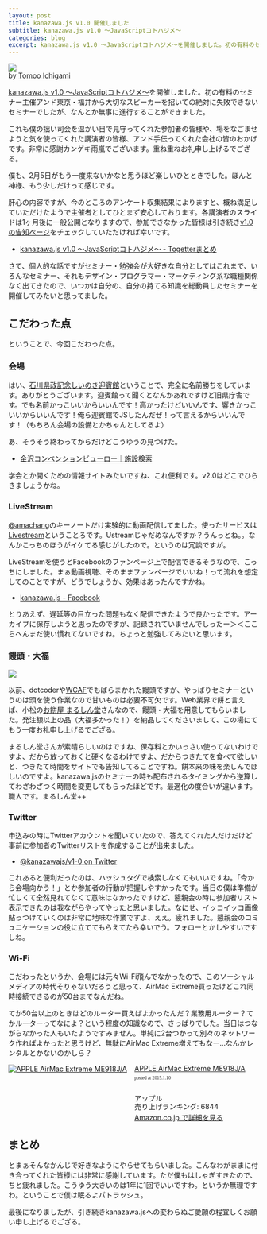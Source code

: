 ```yaml
---
layout: post
title: kanazawa.js v1.0 開催しました
subtitle: kanazawa.js v1.0 〜JavaScriptコトハジメ〜 
categories: blog
excerpt: kanazawa.js v1.0 〜JavaScriptコトハジメ〜を開催しました。初の有料のセミナー主催&東京・福井から大切なスピーカーを招いての絶対に失敗できないセミナーでしたが、なんとか無事に進行することができました。
---
```


[![](/mol/images/2011/0209-00.jpg)](https://www.flickr.com/photos/icgm/5419101172/in/photolist-9fP2kF-9fSiYQ-9fP2ot-9fS7AU-9fP2rF-9fS7Gw-9fP2Gv-9fP2Ln-aqbc4o-aqbcc1-aq8v9Z-9yW7zR-a63EJs-aq8v3x-a6zofL-a6McU9-a6Md2j-bRTA2n-6LXda2)  
by [Tomoo Ichigami](https://www.flickr.com/photos/icgm/)

[kanazawa.js v1.0 〜JavaScriptコトハジメ〜](http://kanazawajs.tumblr.com/v1-0/)を開催しました。初の有料のセミナー主催アンド東京・福井から大切なスピーカーを招いての絶対に失敗できないセミナーでしたが、なんとか無事に進行することができました。

これも僕の拙い司会を温かい目で見守ってくれた参加者の皆様や、場をなごませようと気を使ってくれた講演者の皆様、アンド手伝ってくれた会社の皆のおかげです。非常に感謝カンゲキ雨嵐でございます。重ね重ねお礼申し上げるでござる。

僕も、2月5日がもう一度来ないかなと思うほど楽しいひとときでした。ほんと神様、もう少しだけって感じです。

肝心の内容ですが、今のところのアンケート収集結果によりますと、概ね満足していただけたようで主催者としてひとまず安心しております。各講演者のスライドは1ヶ月後に一般公開となりますので、参加できなかった皆様は引き続き[v1.0の告知ページ](http://kanazawajs.tumblr.com/v1-0/)をチェックしていただければ幸いです。

+ [kanazawa.js v1.0 〜JavaScriptコトハジメ〜 - Togetterまとめ](http://togetter.com/li/97471)

さて、個人的な話ですがセミナー・勉強会が大好きな自分としてはこれまで、いろんなセミナー、それもデザイン・プログラマー・マーケティング系な職種関係なく出てきたので、いつかは自分の、自分の持てる知識を総動員したセミナーを開催してみたいと思ってました。

## こだわった点

ということで、今回こだわった点。

### 会場

はい、[石川県政記念しいのき迎賓館](http://www.shiinoki-geihinkan.jp/)ということで、完全に名前勝ちをしています。ありがとうございます。迎賓館って聞くとなんかあれですけど旧県庁舎です。でも名前かっこいいからいいんです！高かったけどいいんです、響きかっこいいからいいんです！俺ら迎賓館でJSしたんだぜ！って言えるからいいんです！（もちろん会場の設備とかちゃんとしてるよ）

あ、そうそう終わってからだけどこうゆうの見つけた。

+ [金沢コンベンションビューロー｜施設検索](http://www.kanazawa-cb.com/search/search_kanazawa.html)

学会とか開くための情報サイトみたいですね、これ便利です。v2.0はどこでひらきましょうかね。

### LiveStream

[@amachang](https://twitter.com/amachang)のキーノートだけ実験的に動画配信してました。使ったサービスは[Livestream](http://new.livestream.com/)ということろです。Ustreamじゃだめなんですか？うんっとね。。なんかこっちのほうがイケてる感じがしたので。というのは冗談ですが。

LiveStreamを使うとFacebookのファンページ上で配信できるそうなので、こっちにしました。まぁ動画視聴、そのままファンページでいいね！って流れを想定してのことですが、どうでしょうか、効果はあったんですかね。

+ [kanazawa.js - Facebook](https://www.facebook.com/kanazawajs?v=app_142371818162&ref=sgm)

とりあえず、遅延等の目立った問題もなく配信できたようで良かったです。アーカイブに保存しようと思ったのですが、記録されていませんでしったー＞＜ここらへんまだ使い慣れてないですね。ちょっと勉強してみたいと思います。

### 饅頭・大福

[![](/mol/images/2011/0209-01.jpg)](https://www.flickr.com/photos/t32k/5417127395/in/photolist-7agkLQ-9fHDbt-9fGcfc/)  

以前、dotcoderや[WCAF](http://www.fisc.jp/weblog/ugf/2010/10/wcaf_seminar_vol4.html)でもばらまかれた饅頭ですが、やっぱりセミナーというのは頭を使う作業なので甘いものは必要不可欠です。Web業界で餅と言えば、小松の[お餅屋 まるしん堂](http://marushindo.com/)さんなので、饅頭・大福を用意してもらいました。発注額以上の品（大福多かった！）を納品してくださいまして、この場にてもう一度お礼申し上げるでござる。

まるしん堂さんが素晴らしいのはですね、保存料とかいっさい使ってないわけですよ、だから放っておくと硬くなるわけですよ、だからつきたてを食べて欲しいと、つきたて時間をサイトでも告知してることですね。餅本来の味を楽しんでほしいのですよ。kanazawa.jsのセミナーの時も配布されるタイミングから逆算してわざわざつく時間を変更してもらったほどです。最適化の度合いが違います。職人です。まるしん堂++

### Twitter

申込みの時にTwitterアカウントを聞いていたので、答えてくれた人だけだけど事前に参加者のTwitterリストを作成することが出来ました。

+ [@kanazawajs/v1-0 on Twitter](https://twitter.com/kanazawajs/lists/v1-0)

これあると便利だったのは、ハッシュタグで検索しなくてもいいですね。「今から会場向かう！」とか参加者の行動が把握しやすかったです。当日の僕は準備が忙しくて全然見れてなくて意味はなかったですけど、懇親会の時に参加者リスト表示できたのは我ながらやってやったと思いました。なにせ、イッコイッコ画像貼っつけていくのは非常に地味な作業ですよ、ええ。疲れました。懇親会のコミュニケーションの役に立ててもらえてたら幸いでう。フォローとかしやすいですしね。

### Wi-Fi

こだわったというか、会場には元々Wi-Fi飛んでなかったので、このソーシャルメディアの時代そりゃないだろうと思って、AirMac Extreme買ったけどこれ同時接続できるのが50台までなんだね。

てか50台以上のときはどのルーター買えばよかったんだ？業務用ルーター？てかルーターってなによ？という程度の知識なので、さっぱりでした。当日はつながらなかった人もいたようですみません。単純に2台つかって別々のネットワーク作ればよかったと思うけど、無駄にAirMac Extreme増えてもなー…なんかレンタルとかないのかしら？

<div class="azlink-box" style="margin-bottom:0px"><div class="azlink-image" style="float:left"><a href="http://www.amazon.co.jp/exec/obidos/ASIN/B00DCM55A8/warikiru-22/" name="azlinklink" target="_blank"><img src="http://ecx.images-amazon.com/images/I/31PWp3-pIgL._SL160_.jpg" alt="APPLE AirMac Extreme ME918J/A" style="border:none" /></a></div><div class="azlink-info" style="float:left;margin-left:15px;line-height:120%"><div class="azlink-name" style="margin-bottom:10px;line-height:120%"><a href="http://www.amazon.co.jp/exec/obidos/ASIN/B00DCM55A8/warikiru-22/" name="azlinklink" target="_blank">APPLE AirMac Extreme ME918J/A</a><div class="azlink-powered-date" style="font-size:7pt;margin-top:5px;font-family:verdana;line-height:120%">posted at 2015.1.10</div></div><div class="azlink-detail"><br />アップル<br />売り上げランキング: 6844<br /></div><div class="azlink-link" style="margin-top:5px"><a href="http://www.amazon.co.jp/exec/obidos/ASIN/B00DCM55A8/warikiru-22/" target="_blank">Amazon.co.jp で詳細を見る</a></div></div><div class="azlink-footer" style="clear:left"></div></div>

## まとめ

とまぁそんなかんじで好きなようにやらせてもらいました。こんなわがままに付き合ってくれた皆様には非常に感謝しています。ただ僕もはしゃぎすきたので、ちと疲れました。こうゆう大きいのは1年に1回でいいですわ。というか無理ですわ。ということで僕は眠るよパトラッシュ。

最後になりましたが、引き続きkanazawa.jsへの変わらぬご愛願の程宜しくお願い申し上げるでござる。
